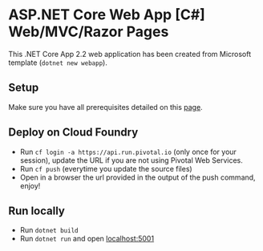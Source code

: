 # ASP.NET Core Web App [C#] Web/MVC/Razor Pages

This .NET Core App 2.2 web application has been created from Microsoft template (`dotnet new webapp`).

## Setup

Make sure you have all prerequisites detailed on this [page](../../../docs/prerequisites.md).

## Deploy on Cloud Foundry

* Run `cf login -a https://api.run.pivotal.io` (only once for your session), update the URL if you are not using Pivotal Web Services.
* Run `cf push` (everytime you update the source files)
* Open in a browser the url provided in the output of the push command, enjoy!

## Run locally

* Run `dotnet build`
* Run `dotnet run` and open [localhost:5001](https://localhost:5001/)

